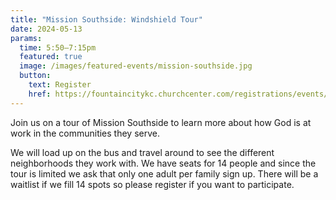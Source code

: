 ```yaml
---
title: "Mission Southside: Windshield Tour"
date: 2024-05-13
params:
  time: 5:50–7:15pm
  featured: true
  image: /images/featured-events/mission-southside.jpg
  button:
    text: Register
    href: https://fountaincitykc.churchcenter.com/registrations/events/2275861
---
```


Join us on a tour of Mission Southside to learn more about how God is at work in the communities they serve.

<!--more-->

We will load up on the bus and travel around to see the different neighborhoods they work with. We have seats for 14 people and since the tour is limited we ask that only one adult per family sign up. There will be a waitlist if we fill 14 spots so please register if you want to participate. 
